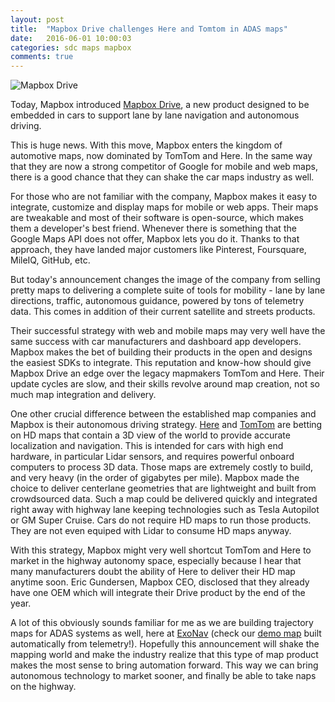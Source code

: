 ```yaml
---
layout: post
title:  "Mapbox Drive challenges Here and Tomtom in ADAS maps"
date:   2016-06-01 10:00:03
categories: sdc maps mapbox
comments: true
---
```


![Mapbox Drive]({{site.baseurl}}/images/posts/mapbox.png)

Today, Mapbox introduced [Mapbox Drive][mapbox-drive], a new product designed to be embedded in cars to support lane by lane navigation and autonomous driving.

This is huge news. With this move, Mapbox enters the kingdom of automotive maps, now dominated by TomTom and Here. In the same way that they are now a strong competitor of Google for mobile and web maps, there is a good chance that they can shake the car maps industry as well.

For those who are not familiar with the company, Mapbox makes it easy to integrate, customize and display maps for mobile or web apps. Their maps are tweakable and most of their software is open-source, which makes them a developer's best friend. Whenever there is something that the Google Maps API does not offer, Mapbox lets you do it. Thanks to that approach, they have landed major customers like Pinterest, Foursquare, MileIQ, GitHub, etc. 

But today's announcement changes the image of the company from selling pretty maps to delivering a complete suite of tools for mobility - lane by lane directions, traffic, autonomous guidance, powered by tons of telemetry data. This comes in addition of their current satellite and streets products.

Their successful strategy with web and mobile maps may very well have the same success with car manufacturers and dashboard app developers. Mapbox makes the bet of building their products in the open and designs the easiest SDKs to integrate. This reputation and know-how should give Mapbox Drive an edge over the legacy mapmakers TomTom and Here. Their update cycles are slow, and their skills revolve around map creation, not so much map integration and delivery.

One other crucial difference between the established map companies and Mapbox is their autonomous driving strategy. [Here][here-hd-map] and [TomTom][tomtom-road-dna] are betting on HD maps that contain a 3D view of the world to provide accurate localization and navigation. This is intended for cars with high end hardware, in particular Lidar sensors, and requires powerful onboard computers to process 3D data. Those maps are extremely costly to build, and very heavy (in the order of gigabytes per mile). Mapbox made the choice to deliver centerlane geometries that are lightweight and built from crowdsourced data. Such a map could be delivered quickly and integrated right away with highway lane keeping technologies such as Tesla Autopilot or GM Super Cruise. Cars do not require HD maps to run those products. They are not even equiped with Lidar to consume HD maps anyway.

With this strategy, Mapbox might very well shortcut TomTom and Here to market in the highway autonomy space, especially because I hear that many manufacturers doubt the ability of Here to deliver their HD map anytime soon. Eric Gundersen, Mapbox CEO, disclosed that they already have one OEM which will integrate their Drive product by the end of the year.

A lot of this obviously sounds familiar for me as we are building trajectory maps for ADAS systems as well, here at [ExoNav][exonav] (check our [demo map][exonav-demo] built automatically from telemetry!). Hopefully this announcement will shake the mapping world and make the industry realize that this type of map product makes the most sense to bring automation forward. This way we can bring autonomous technology to market sooner, and finally be able to take naps on the highway.


[mapbox-drive]: https://www.mapbox.com/drive/
[here-hd-map]: https://company.here.com/automotive/intelligent-car/here-hd-live-map/
[tomtom-road-dna]: http://corporate.tomtom.com/releasedetail.cfm?ReleaseID=931327
[exonav]: http://exonav.com
[exonav-demo]: http://exonav.com/map


